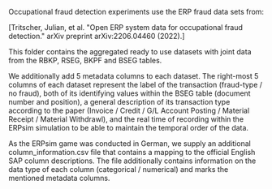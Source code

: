 
Occupational fraud detection experiments use the ERP fraud data sets from:

[Tritscher, Julian, et al. "Open ERP system data for occupational fraud detection." arXiv preprint arXiv:2206.04460 (2022).]

This folder contains the aggregated ready to use datasets with joint data from the RBKP, RSEG, BKPF and BSEG tables.

We additionally add 5 metadata columns to each dataset. The right-most 5 columns of each dataset represent the label of the transaction (fraud-type / no fraud), both  of its identifying values within the BSEG table (document number and position), a general description of its transaction type according to the paper (Invoice / Credit / G/L Account Posting / Material Receipt / Material Withdrawl), and the real time of recording within the ERPsim simulation to be able to maintain the temporal order of the data.

As the ERPsim game was conducted in German, we supply an additional column_information.csv file that contains a mapping to the official English SAP column descriptions. The file additionally contains information on the data type of each column (categorical / numerical) and marks the mentioned metadata columns.
